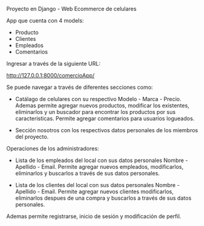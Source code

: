 Proyecto en Django - Web Ecommerce de celulares

App que cuenta con 4 models:

- Producto
- Clientes
- Empleados
- Comentarios

Ingresar a través de la siguiente URL:

http://127.0.0.1:8000/comercioApp/

Se puede navegar a través de diferentes secciones como:

- Catálago de celulares con su respectivo Modelo - Marca - Precio. Ademas permite agregar nuevos productos, modificar los existentes, eliminarlos y un buscador para encontrar los productos por sus caracteristicas. Permite agregar comentarios para usuarios logueados.

- Sección nosotros con los respectivos datos personales de los miembros del proyecto.

Operaciones de los administradores:

- Lista de los empleados del local con sus datos personales Nombre - Apellido - Email. Permite agregar nuevos empleados, modificarlos, eliminarlos y buscarlos a través de sus datos personales.

- Lista de los clientes del local con sus datos personales Nombre - Apellido - Email. Permite agregar nuevos clientes modificarlos, eliminarlos despues de una compra y buscarlos a través de sus datos personales.

Ademas permite registrarse, inicio de sesión y modificación de perfil.
